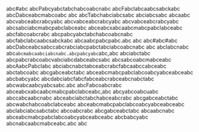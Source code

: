 abc#abc abcPabcyabctabchabcoabcnabc abcFabclabcaabcsabckabc abcDabceabcmabcoabc
abc
abcTabchabciabcsabc abciabcsabc abcaabc abcvabceabcrabcyabc abcvabceabcrabcyabc abcvabceabcrabcyabc abcsabciabcmabcpabclabceabc abceabcxabcaabcmabcpabclabceabc abcfabcoabcrabc abcpabcyabctabchabcoabcnabc abcfabclabcaabcsabckabc abcaabcpabcpabc.abc
abc
abc#abc#abc abcDabceabcsabccabcrabciabcpabctabciabcoabcnabc
abc
abcIabcnabc abc`abcmabcaabciabcnabc.abcpabcyabc`abc,abc abciabctabc abcpabcrabcoabcvabciabcdabceabcsabc abcsabcoabcmabceabc abcAabcPabcIabc abciabcnabctabceabcrabcfabcaabccabceabc abctabcoabc abcgabceabctabc abceabcmabcpabclabcoabcyabceabceabc abcbabcyabc abcdabciabcfabcfabceabcrabceabcnabctabc abcwabcaabcyabcsabc.abc
abcFabcoabcrabc abceabcxabcaabcmabcpabclabceabc,abc abcyabcoabcuabc abccabcaabcnabc abceabciabctabchabceabcrabc abcgabceabctabc abcwabchabcoabclabceabc abceabcmabcpabclabcoabcyabceabceabc abclabciabcsabctabc abcoabcrabc abcgabceabctabc abcaabcnabc abceabcmabcpabclabcoabcyabceabceabc abcbabcyabc abcnabcaabcmabceabc.abc
abc
